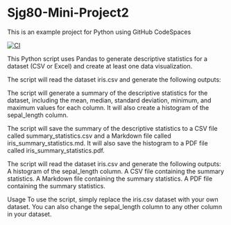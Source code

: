 # Sjg80-Mini-Project2
This is an example project for Python using GitHub CodeSpaces

[![CI](https://github.com/nogibjj/Sjg80-Mini-Project2/actions/workflows/main.yml/badge.svg)](https://github.com/nogibjj/Sjg80-Mini-Project2/actions/workflows/main.yml)

This Python script uses Pandas to generate descriptive statistics for a dataset (CSV or Excel) and create at least one data visualization.

The script will read the dataset iris.csv and generate the following outputs:

The script will generate a summary of the descriptive statistics for the dataset, including the mean, median, standard deviation, minimum, and maximum values for each column. It will also create a histogram of the sepal_length column.

The script will save the summary of the descriptive statistics to a CSV file called summary_statistics.csv and a Markdown file called iris_summary_statistics.md. It will also save the histogram to a PDF file called iris_summary_statistics.pdf.

The script will read the dataset iris.csv and generate the following outputs:
A histogram of the sepal_length column.
A CSV file containing the summary statistics.
A Markdown file containing the summary statistics.
A PDF file containing the summary statistics.

Usage
To use the script, simply replace the iris.csv dataset with your own dataset. You can also change the sepal_length column to any other column in your dataset.

